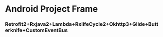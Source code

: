 # Android Project Frame

### Retrofit2+Rxjava2+Lambda+RxlifeCycle2+Okhttp3+Glide+Butterknife+CustomEventBus
